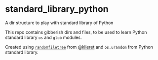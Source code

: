 # standard_library_python
A dir structure to play with standard library of Python

This repo contains gibberish dirs and files, to be used to learn Python standard library `os` and `glob` modules. 

Created using [`randomfiletree`](randomfiletree.rtfd.io/) from [@klieret](https://github.com/klieret) and `os.urandom` from Python standard library.


